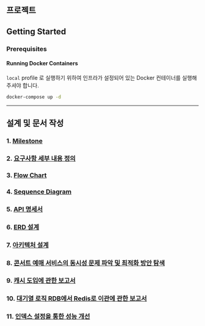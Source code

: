 ## 프로젝트

## Getting Started

### Prerequisites

#### Running Docker Containers

`local` profile 로 실행하기 위하여 인프라가 설정되어 있는 Docker 컨테이너를 실행해주셔야 합니다.

```bash
docker-compose up -d
```
---
## 설계 및 문서 작성

### 1. [Milestone](https://github.com/yangahh/concert-ticket-reservation/wiki/01.-Milestone)
### 2. [요구사항 세부 내용 정의](https://github.com/yangahh/concert-ticket-reservation/wiki/02.-%EC%9A%94%EA%B5%AC%EC%82%AC%ED%95%AD-%EC%84%B8%EB%B6%80-%EB%82%B4%EC%9A%A9-%EC%A0%95%EC%9D%98)
### 3. [Flow Chart](https://github.com/yangahh/concert-ticket-reservation/wiki/03.-UML-%E2%80%90-%ED%94%8C%EB%A1%9C%EC%9A%B0-%EC%B0%A8%ED%8A%B8)
### 4. [Sequence Diagram](https://github.com/yangahh/concert-ticket-reservation/wiki/04.-UML-%E2%80%90-%EC%8B%9C%ED%80%80%EC%8A%A4-%EB%8B%A4%EC%9D%B4%EC%96%B4%EA%B7%B8%EB%9E%A8)
### 5. [API 명세서](https://github.com/yangahh/concert-ticket-reservation/wiki/05.-API-%EB%AA%85%EC%84%B8%EC%84%9C)
### 6. [ERD 설계](https://github.com/yangahh/concert-ticket-reservation/wiki/06.-ERD-%EC%84%A4%EA%B3%84)
### 7. [아키텍처 설계](https://github.com/yangahh/concert-ticket-reservation/wiki/07.-%EC%95%84%ED%82%A4%ED%85%8D%EC%B3%90-%EA%B5%AC%EC%A1%B0-%EC%84%A4%EA%B3%84)
### 8. [콘서트 예매 서비스의 동시성 문제 파악 및 최적화 방안 탐색](https://github.com/yangahh/concert-ticket-reservation/wiki/08.-%EB%8F%99%EC%8B%9C%EC%84%B1-%EC%9D%B4%EC%8A%88%EC%97%90-%EB%8C%80%ED%95%9C-%EB%B6%84%EC%84%9D)
### 9. [캐시 도입에 관한 보고서](https://github.com/yangahh/concert-ticket-reservation/wiki/09.-%EC%BD%98%EC%84%9C%ED%8A%B8-%EC%98%88%EB%A7%A4-%EC%84%9C%EB%B9%84%EC%8A%A4%EC%97%90-%EC%BA%90%EC%8B%9C-%EB%8F%84%EC%9E%85)
### 10. [대기열 로직 RDB에서 Redis로 이관에 관한 보고서](https://github.com/yangahh/concert-ticket-reservation/wiki/10.-%EB%8C%80%EA%B8%B0%EC%97%B4-RDB%EC%97%90%EC%84%9C-Redis%EB%A1%9C-%EC%9D%B4%EA%B4%80)
### 11. [인덱스 설정을 통한 성능 개선](https://massive-turn-bcc.notion.site/19404128f95780b0a6cfcb23aad38ecb?pvs=4)
